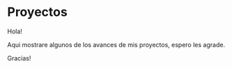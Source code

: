 # Proyectos

Hola!

Aqui mostrare algunos de los avances de mis proyectos, espero les agrade.

Gracias!
